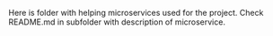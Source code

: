 Here is folder with helping microservices used for the project.
Check README.md in subfolder with description of microservice.
